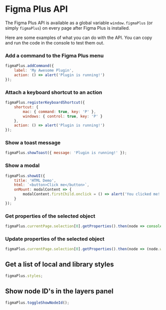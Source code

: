 # Figma Plus API

The Figma Plus API is available as a global variable `window.figmaPlus` (or simply `figmaPlus`) on every page after Figma Plus is installed.

Here are some examples of what you can do with the API. You can copy and run the code in the console to test them out.

### Add a command to the Figma Plus menu

```javascript
figmaPlus.addCommand({
	label: 'My Awesome Plugin',
	action: () => alert('Plugin is running!')
});
```

### Attach a keyboard shortcut to an action

```javascript
figmaPlus.registerKeyboardShortcut({
	shortcut: {
		mac: { command: true, key: 'P' },
		windows: { control: true, key: 'P' }
	},
	action: () => alert('Plugin is running!')
});
```

### Show a toast message

```javascript
figmaPlus.showToast({ message: 'Plugin is running!' });
```

### Show a modal

```javascript
figmaPlus.showUI({
	title: 'HTML Demo',
	html: `<button>Click me</button>`,
	onMount: modalContent => {
		modalContent.firstChild.onclick = () => alert('You clicked me!');
	}
});
```

### Get properties of the selected object

```javascript
figmaPlus.currentPage.selection[0].getProperties().then(node => console.log(node));
```

### Update properties of the selected object

```javascript
figmaPlus.currentPage.selection[0].getProperties().then(node => (node.width = 100));
```

## Get a list of local and library styles

```javascript
figmaPlus.styles;
```

## Show node ID's in the layers panel

```javascript
figmaPlus.toggleShowNodeId();
```
